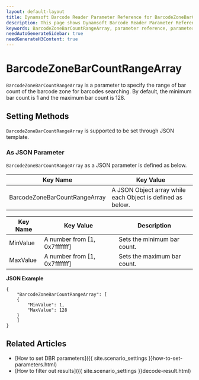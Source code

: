 ```yaml
---
layout: default-layout
title: Dynamsoft Barcode Reader Parameter Reference for BarcodeZoneBarCountRangeArray
description: This page shows Dynamsoft Barcode Reader Parameter Reference for BarcodeZoneBarCountRangeArray.
keywords: BarcodeZoneBarCountRangeArray, parameter reference, parameter
needAutoGenerateSidebar: true
needGenerateH3Content: true
---
```



# BarcodeZoneBarCountRangeArray 

`BarcodeZoneBarCountRangeArray` is a parameter to specify the range of bar count of the barcode zone for barcodes searching. By default, the minimum bar count is 1 and the maximum bar count is 128.

    
## Setting Methods
`BarcodeZoneBarCountRangeArray` is supported to be set through JSON template.

### As JSON Parameter
`BarcodeZoneBarCountRangeArray` as a JSON parameter is defined as below.   

| Key Name | Key Value |
| -------- | --------- |
| BarcodeZoneBarCountRangeArray | A JSON Object array while each Object is defined as below. |

| Key Name | Key Value | Description |
| -------- | --------- | ----------- |
| MinValue | A number from [1, 0x7fffffff] | Sets the minimum bar count.  |
| MaxValue | A number from [1, 0x7fffffff] | Sets the maximum bar count. |


**JSON Example**   
```
{
    "BarcodeZoneBarCountRangeArray": [
    {
        "MinValue": 1,
        "MaxValue": 128
    }
    ]
}
```


<!--
## Impacts on Performance
### Speed
Enabling `BarcodeZoneBarCountRangeArray` for filtering may speed up the process.

### Read Rate
Enabling `BarcodeZoneBarCountRangeArray` to filter out results may reduce the Read Rate. 

### Accuracy
Enabling `BarcodeZoneBarCountRangeArray` to filter out results may improve the Accuracy.

-->
## Related Articles
- [How to set DBR parameters]({{ site.scenario_settings }}how-to-set-parameters.html)
- [How to filter out results]({{ site.scenario_settings }}decode-result.html)